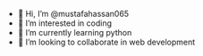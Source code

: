 - 👋 Hi, I’m @mustafahassan065
- 👀 I’m interested in coding
- 🌱 I’m currently learning python 
- 💞️ I’m looking to collaborate in web development
  

<!---
mustafahassan065/mustafahassan065 is a ✨ special ✨ repository because its `README.md` (this file) appears on your GitHub profile.
You can click the Preview link to take a look at your changes.
--->
